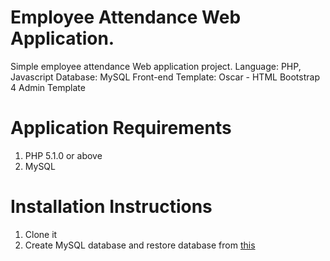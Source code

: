 # Employee Attendance Web Application.
Simple employee attendance Web application project. 
Language: PHP, Javascript
Database: MySQL
Front-end Template: Oscar - HTML Bootstrap 4 Admin Template

# Application Requirements
1. PHP 5.1.0 or above
2. MySQL

# Installation Instructions
1. Clone it
2. Create MySQL database and restore database from [this](/Employee-attendance/backup_db.sql)

